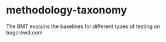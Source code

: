 # methodology-taxonomy
The BMT explains the baselines for different types of testing on bugcrowd.com
